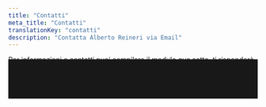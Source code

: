 ```yaml
---
title: "Contatti"
meta_title: "Contatti"
translationKey: "contatti"
description: "Contatta Alberto Reineri via Email"
---
```


Per informazioni e contatti puoi compilare il modulo qua sotto, ti risponderò in breve tempo.

<div style="background:white;padding:20px;position:relative">
<script charset="utf-8" type="text/javascript" src="//js-eu1.hsforms.net/forms/embed/v2.js"></script>
<script>
  hbspt.forms.create({
    region: "eu1",
    portalId: "25491550",
    formId: "f036f03c-510c-49ef-9af1-f993af61fc92"
  });
</script>
  <div style="background: #181818;
    height: 80px;
    position: absolute;
    bottom: 0;
    width: 100%;
    left: 0px;"></div>
</div>